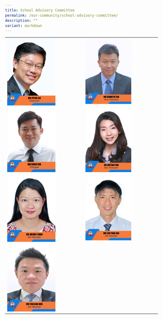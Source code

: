 ```yaml
---
title: School Advisory Committee
permalink: /our-community/school-advisory-committee/
description: ""
variant: markdown
---
```

<table>
<tbody>
  <tr>
    <td><img src="/images/SAC%20Members/2023_mr%20peter%20lee.jpg" style="width:65%"></td>
    <td><img src="/images/SAC%20Members/2023_mr%20kenneth%20tan.jpg" style="width:65%"></td>
  </tr>
	<tr>
    <td><img src="/images/School%20Leaders/eddie_foo_edited.jpg" style="width:65%"></td>
    <td><img src="/images/SAC%20Members/2023_dr%20justina%20tan.jpg" style="width:65%"></td>
  </tr>
  <tr>
    <td><img src="/images/SAC%20Members/2023_ms%20wendy%20chua.jpg" style="width:65%"></td>
		<td><img src="/images/SAC%20Members/2023_mr%20lim%20tong%20hai.jpg" style="width:65%"></td>
  </tr>
  <tr>
    <td><img src="/images/SAC%20Members/2023_mr%20toh%20kok%20wee.jpg" style="width:65%"></td>
  </tr>
</tbody>
</table>